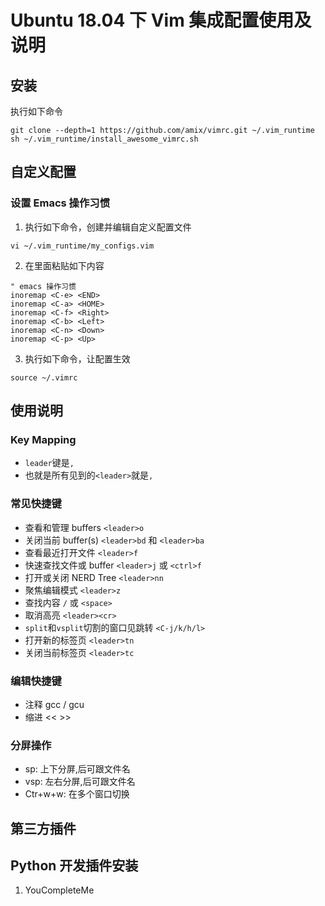 # Ubuntu 18.04 下 Vim 集成配置使用及说明

## 安装

执行如下命令

```
git clone --depth=1 https://github.com/amix/vimrc.git ~/.vim_runtime
sh ~/.vim_runtime/install_awesome_vimrc.sh
```

## 自定义配置
### 设置 Emacs 操作习惯

1. 执行如下命令，创建并编辑自定义配置文件 

```
vi ~/.vim_runtime/my_configs.vim
```

2. 在里面粘贴如下内容

```
" emacs 操作习惯
inoremap <C-e> <END>
inoremap <C-a> <HOME>
inoremap <C-f> <Right>
inoremap <C-b> <Left>
inoremap <C-n> <Down>
inoremap <C-p> <Up>
```

3. 执行如下命令，让配置生效

```
source ~/.vimrc
```

## 使用说明
### Key Mapping
- `leader`键是`,`
- 也就是所有见到的`<leader>`就是`,`

### 常见快捷键
- 查看和管理 buffers `<leader>o`
- 关闭当前 buffer(s) `<leader>bd` 和 `<leader>ba`
- 查看最近打开文件 `<leader>f`
- 快速查找文件或 buffer `<leader>j` 或 `<ctrl>f`
- 打开或关闭 NERD Tree `<leader>nn`
- 聚焦编辑模式 `<leader>z`
- 查找内容 `/` 或 `<space>`
- 取消高亮 `<leader><cr>`
- `split`和`vsplit`切割的窗口见跳转 `<C-j/k/h/l>`
- 打开新的标签页 `<leader>tn`
- 关闭当前标签页 `<leader>tc`

### 编辑快捷键
- 注释 gcc / gcu
- 缩进 << >>

### 分屏操作
- sp: 上下分屏,后可跟文件名 
- vsp: 左右分屏,后可跟文件名
- Ctr+w+w: 在多个窗口切换


## 第三方插件
## Python 开发插件安装
1. YouCompleteMe
